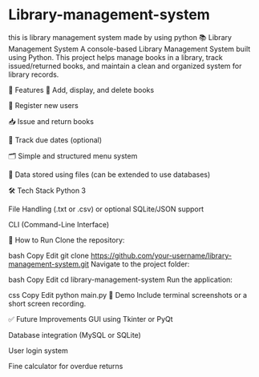 # Library-management-system
this is library management system made by using python
📚 Library Management System
A console-based Library Management System built using Python. This project helps manage books in a library, track issued/returned books, and maintain a clean and organized system for library records.

🔧 Features
📖 Add, display, and delete books

👤 Register new users

📥 Issue and return books

📅 Track due dates (optional)

🗂️ Simple and structured menu system

💾 Data stored using files (can be extended to use databases)

🛠️ Tech Stack
Python 3

File Handling (.txt or .csv) or optional SQLite/JSON support

CLI (Command-Line Interface)

🚀 How to Run
Clone the repository:

bash
Copy
Edit
git clone https://github.com/your-username/library-management-system.git
Navigate to the project folder:

bash
Copy
Edit
cd library-management-system
Run the application:

css
Copy
Edit
python main.py
📸 Demo
Include terminal screenshots or a short screen recording.

✅ Future Improvements
GUI using Tkinter or PyQt

Database integration (MySQL or SQLite)

User login system

Fine calculator for overdue returns
